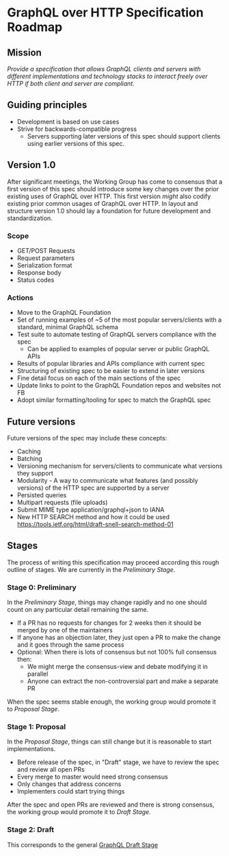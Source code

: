 # GraphQL over HTTP Specification Roadmap

## Mission

_Provide a specification that allows GraphQL clients and servers with different
implementations and technology stacks to interact freely over HTTP if both
client and server are compliant._

## Guiding principles

- Development is based on use cases
- Strive for backwards-compatible progress
  - Servers supporting later versions of this spec should support clients using
    earlier versions of this spec.

## Version 1.0

After significant meetings, the Working Group has come to consensus that a first
version of this spec should introduce some key changes over the prior existing
uses of GraphQL over HTTP. This first version _might_ also codify existing prior
common usages of GraphQL over HTTP. In layout and structure version 1.0 should
lay a foundation for future development and standardization.

### Scope

- GET/POST Requests
- Request parameters
- Serialization format
- Response body
- Status codes

### Actions

- Move to the GraphQL Foundation
- Set of running examples of ~5 of the most popular servers/clients with a
  standard, minimal GraphQL schema
- Test suite to automate testing of GraphQL servers compliance with the spec
  - Can be applied to examples of popular server or public GraphQL APIs
- Results of popular libraries and APIs compliance with current spec
- Structuring of existing spec to be easier to extend in later versions
- Fine detail focus on each of the main sections of the spec
- Update links to point to the GraphQL Foundation repos and websites not FB
- Adopt similar formatting/tooling for spec to match the GraphQL spec

## Future versions

Future versions of the spec may include these concepts:

- Caching
- Batching
- Versioning mechanism for servers/clients to communicate what versions they
  support
- Modularity - A way to communicate what features (and possibly versions) of the
  HTTP spec are supported by a server
- Persisted queries
- Multipart requests (file uploads)
- Submit MIME type application/graphql+json to IANA
- New HTTP SEARCH method and how it could be used
  https://tools.ietf.org/html/draft-snell-search-method-01

## Stages

The process of writing this specification may proceed according this rough
outline of stages. We are currently in the _Preliminary Stage_.

### Stage 0: Preliminary

In the _Preliminary Stage_, things may change rapidly and no one should count on
any particular detail remaining the same.

- If a PR has no requests for changes for 2 weeks then it should be merged by
  one of the maintainers
- If anyone has an objection later, they just open a PR to make the change and
  it goes through the same process
- Optional: When there is lots of consensus but not 100% full consensus then:
  - We might merge the consensus-view and debate modifying it in parallel
  - Anyone can extract the non-controversial part and make a separate PR

When the spec seems stable enough, the working group would promote it to
_Proposal Stage_.

### Stage 1: Proposal

In the _Proposal Stage_, things can still change but it is reasonable to start
implementations.

- Before release of the spec, in "Draft" stage, we have to review the spec and
  review all open PRs
- Every merge to master would need strong consensus
- Only changes that address concerns
- Implementers could start trying things

After the spec and open PRs are reviewed and there is strong consensus, the
working group would promote it to _Draft Stage_.

### Stage 2: Draft

This corresponds to the general
[GraphQL Draft Stage](https://github.com/graphql/graphql-spec/blob/master/CONTRIBUTING.md#stage-2-draft)
